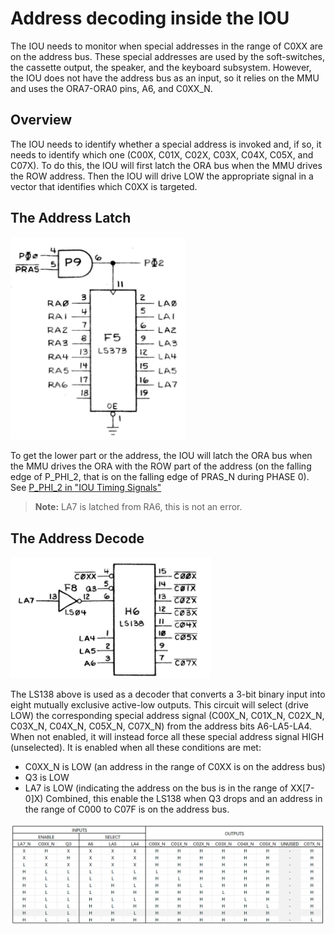# Address decoding inside the IOU

The IOU needs to monitor when special addresses in the range of C0XX are on the address bus. These special addresses are used by the soft-switches, the cassette output, the speaker, and the keyboard subsystem. However, the IOU does not have the address bus as an input, so it relies on the MMU and uses the ORA7-ORA0 pins, A6, and C0XX_N.

## Overview

The IOU needs to identify whether a special address is invoked and, if so, it needs to identify which one (C00X, C01X, C02X, C03X, C04X, C05X, and C07X). To do this, the IOU will first latch the ORA bus when the MMU drives the ROW address. Then the IOU will drive LOW the appropriate signal in a vector that identifies which C0XX is targeted.

## The Address Latch

<img src="/resources/IOUAddressLatch.png" style="width: 280px"/>

To get the lower part or the address, the IOU will latch the ORA bus when the MMU drives the ORA with the ROW part of the address (on the falling edge of P_PHI_2, that is on the falling edge of PRAS_N during PHASE 0). See [P_PHI_2 in "IOU Timing Signals"](iou-timing-signals.md#generation-of-p_phi_2)

> **Note:** LA7 is latched from RA6, this is not an error.

## The Address Decode

<img src="/resources/IOUAddressDecoder.png" style="width: 320px"/>

The LS138 above is used as a decoder that converts a 3-bit binary input into eight mutually exclusive active-low outputs. This circuit will select (drive LOW) the corresponding special address signal (C00X_N, C01X_N, C02X_N, C03X_N, C04X_N, C05X_N, C07X_N) from the address bits A6-LA5-LA4. When not enabled, it will instead force all these special address signal HIGH (unselected). It is enabled when all these conditions are met:
 - C0XX_N is LOW (an address in the range of C0XX is on the address bus)
 - Q3 is LOW
 - LA7 is LOW (indicating the address on the bus is in the range of XX[7-0]X)
Combined, this enable the LS138 when Q3 drops and an address in the range of C000 to C07F is on the address bus.<br />

<img src="/resources/IOUAddressDecodeTable.png"/>
